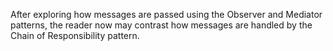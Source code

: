 After exploring how messages are passed using the Observer and Mediator patterns, the reader now may contrast how messages are handled by the Chain of Responsibility pattern. 
